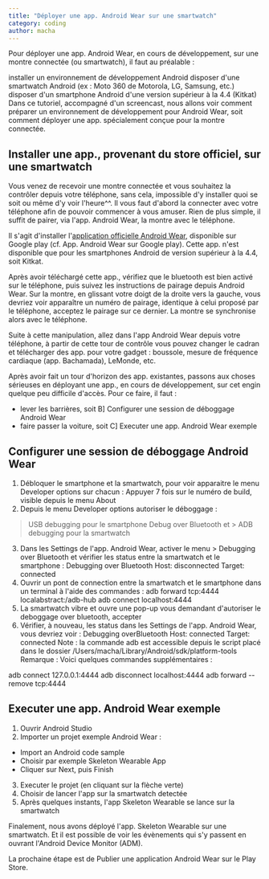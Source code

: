 ```yaml
---
title: "Déployer une app. Android Wear sur une smartwatch"
category: coding
author: macha
---
```

Pour déployer une app. Android Wear, en cours de développement, sur une montre connectée (ou smartwatch), il faut au préalable :

installer un environnement de développement Android
disposer d'une smartwatch Android (ex : Moto 360 de Motorola, LG, Samsung, etc.)
disposer d'un smartphone Android d'une version supérieur à la 4.4 (Kitkat)
Dans ce tutoriel, accompagné d'un screencast, nous allons voir comment préparer un environnement de développement pour Android Wear, soit comment déployer une app. spécialement conçue pour la montre connectée.

## Installer une app., provenant du store officiel, sur une smartwatch

Vous venez de recevoir une montre connectée et vous souhaitez la contrôler depuis votre téléphone, sans cela, impossible d'y installer quoi se soit ou même d'y voir l'heure^^. Il vous faut d'abord la connecter avec votre téléphone afin de pouvoir commencer à vous amuser. Rien de plus simple, il suffit de pairer, via l'app. Android Wear, la montre avec le téléphone.

Il s'agit d'installer l'[application officielle Android Wear](https://play.google.com/store/apps/details?id=com.google.android.wearable.app&hl=en), disponible sur Google play (cf. App. Android Wear sur Google play). Cette app. n'est disponible que pour les smartphones Android de version supérieur à la 4.4, soit Kitkat.

Après avoir téléchargé cette app., vérifiez que le bluetooth est bien activé sur le téléphone, puis suivez les instructions de pairage depuis Android Wear. Sur la montre, en glissant votre doigt de la droite vers la gauche, vous devriez voir apparaître  un numéro de pairage, identique à celui proposé par le téléphone, acceptez le pairage sur ce dernier. La montre se synchronise alors avec le téléphone.

Suite à cette manipulation, allez dans l'app Android Wear depuis votre téléphone, à partir de cette tour de contrôle vous pouvez changer le cadran et télécharger des app. pour votre gadget : boussole, mesure de fréquence cardiaque (app. Bachamada), LeMonde, etc.

Après avoir fait un tour d'horizon des app. existantes, passons aux choses sérieuses en déployant une app., en cours de développement, sur cet engin quelque peu difficile d'accès. Pour ce faire, il faut :

* lever les barrières, soit B] Configurer une session de déboggage Android Wear
* faire passer la voiture, soit C] Executer une app. Android Wear exemple

## Configurer une session de déboggage  Android Wear

1. Débloquer le smartphone et la smartwatch, pour voir apparaitre le menu Developer options sur chacun :
Appuyer 7 fois sur le numéro de build, visible depuis le menu About
2. Depuis le menu Developer options autoriser le déboggage :
> USB debugging pour le smartphone
> Debug over Bluetooth et > ADB debugging pour la smartwatch
3. Dans les Settings de l'app. Android Wear, activer le menu > Debugging over Bluetooth et vérifier les status entre la smartwatch et le smartphone :
Debugging over Bluetooth
Host: disconnected
Target: connected
4. Ouvrir un pont de connection entre la smartwatch et le smartphone dans un terminal à l'aide des commandes :
adb forward tcp:4444 localabstract:/adb-hub
adb connect localhost:4444
5. La smartwatch vibre et ouvre une pop-up vous demandant d'autoriser le deboggage over bluetooth, accepter
6. Vérifier, à nouveau, les status dans les Settings de l'app. Android Wear, vous devriez voir :
Debugging overBluetooth
Host: connected
Target: connected
Note : la commande adb est accessible depuis le script placé dans le dossier /Users/macha/Library/Android/sdk/platform-tools
Remarque : Voici quelques commandes supplémentaires :

adb connect 127.0.0.1:4444
adb disconnect localhost:4444
adb forward --remove tcp:4444

## Executer une app. Android Wear exemple

1. Ouvrir Android Studio
2. Importer un projet exemple Android Wear :
 * Import an Android code sample
 * Choisir par exemple Skeleton Wearable App
 * Cliquer sur Next, puis Finish
3. Executer le projet (en cliquant sur la flèche verte)
4. Choisir de lancer l'app sur la smartwatch detectée
5. Après quelques instants, l'app Skeleton Wearable se lance sur la smartwatch

Finalement, nous avons déployé l'app. Skeleton Wearable sur une smartwatch. Et il est possible de voir les évènements qui s'y passent en ouvrant l'Android Device Monitor (ADM).

La prochaine étape est de Publier une application Android Wear sur le Play Store.
